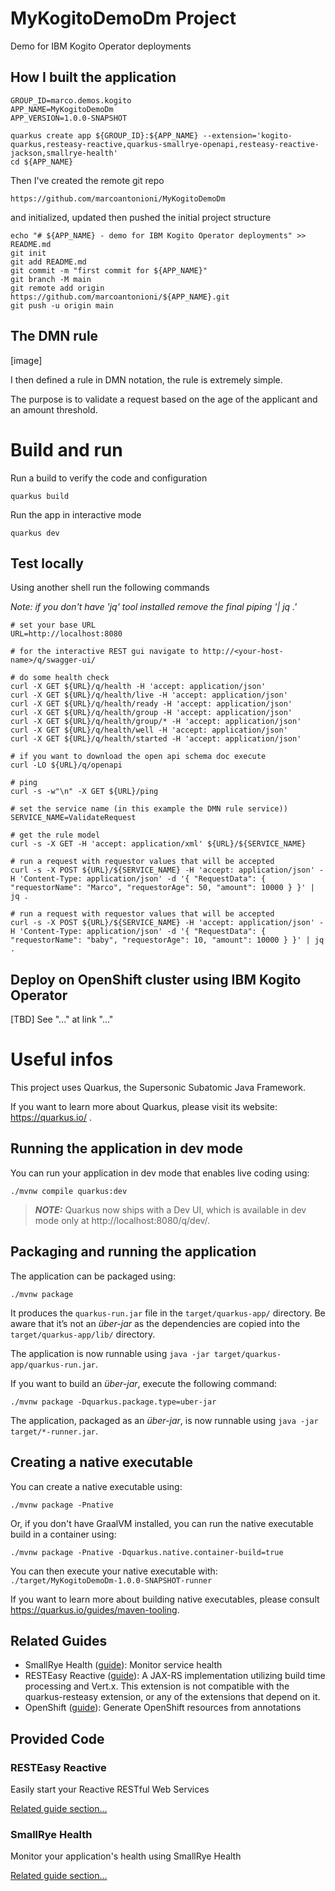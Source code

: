 # MyKogitoDemoDm Project

Demo for IBM Kogito Operator deployments

## How I built the application

```
GROUP_ID=marco.demos.kogito
APP_NAME=MyKogitoDemoDm
APP_VERSION=1.0.0-SNAPSHOT
```

```
quarkus create app ${GROUP_ID}:${APP_NAME} --extension='kogito-quarkus,resteasy-reactive,quarkus-smallrye-openapi,resteasy-reactive-jackson,smallrye-health'
cd ${APP_NAME}
```

Then I've created the remote git repo 
```
https://github.com/marcoantonioni/MyKogitoDemoDm
```

and initialized, updated then pushed the initial project structure

```
echo "# ${APP_NAME} - demo for IBM Kogito Operator deployments" >> README.md
git init
git add README.md
git commit -m "first commit for ${APP_NAME}"
git branch -M main
git remote add origin https://github.com/marcoantonioni/${APP_NAME}.git
git push -u origin main
```

## The DMN rule

[image]

I then defined a rule in DMN notation, the rule is extremely simple.

The purpose is to validate a request based on the age of the applicant and an amount threshold.

# Build and run

Run a build to verify the code and configuration

```
quarkus build
```

Run the app in interactive mode

```
quarkus dev
```

## Test locally

Using another shell run the following commands

<i>Note: if you don't have 'jq' tool installed remove the final piping '| jq .'</i>

```
# set your base URL
URL=http://localhost:8080

# for the interactive REST gui navigate to http://<your-host-name>/q/swagger-ui/

# do some health check
curl -X GET ${URL}/q/health -H 'accept: application/json'
curl -X GET ${URL}/q/health/live -H 'accept: application/json'
curl -X GET ${URL}/q/health/ready -H 'accept: application/json'
curl -X GET ${URL}/q/health/group -H 'accept: application/json'
curl -X GET ${URL}/q/health/group/* -H 'accept: application/json'
curl -X GET ${URL}/q/health/well -H 'accept: application/json'
curl -X GET ${URL}/q/health/started -H 'accept: application/json'

# if you want to download the open api schema doc execute
curl -LO ${URL}/q/openapi

# ping
curl -s -w"\n" -X GET ${URL}/ping

# set the service name (in this example the DMN rule service))
SERVICE_NAME=ValidateRequest

# get the rule model
curl -s -X GET -H 'accept: application/xml' ${URL}/${SERVICE_NAME}

# run a request with requestor values that will be accepted
curl -s -X POST ${URL}/${SERVICE_NAME} -H 'accept: application/json' -H 'Content-Type: application/json' -d '{ "RequestData": { "requestorName": "Marco", "requestorAge": 50, "amount": 10000 } }' | jq .

# run a request with requestor values that will be accepted
curl -s -X POST ${URL}/${SERVICE_NAME} -H 'accept: application/json' -H 'Content-Type: application/json' -d '{ "RequestData": { "requestorName": "baby", "requestorAge": 10, "amount": 10000 } }' | jq .
```

## Deploy on OpenShift cluster using IBM Kogito Operator

[TBD] See "..." at link "..."

# Useful infos

This project uses Quarkus, the Supersonic Subatomic Java Framework.

If you want to learn more about Quarkus, please visit its website: https://quarkus.io/ .

## Running the application in dev mode

You can run your application in dev mode that enables live coding using:
```shell script
./mvnw compile quarkus:dev
```

> **_NOTE:_**  Quarkus now ships with a Dev UI, which is available in dev mode only at http://localhost:8080/q/dev/.

## Packaging and running the application

The application can be packaged using:
```shell script
./mvnw package
```
It produces the `quarkus-run.jar` file in the `target/quarkus-app/` directory.
Be aware that it’s not an _über-jar_ as the dependencies are copied into the `target/quarkus-app/lib/` directory.

The application is now runnable using `java -jar target/quarkus-app/quarkus-run.jar`.

If you want to build an _über-jar_, execute the following command:
```shell script
./mvnw package -Dquarkus.package.type=uber-jar
```

The application, packaged as an _über-jar_, is now runnable using `java -jar target/*-runner.jar`.

## Creating a native executable

You can create a native executable using: 
```shell script
./mvnw package -Pnative
```

Or, if you don't have GraalVM installed, you can run the native executable build in a container using: 
```shell script
./mvnw package -Pnative -Dquarkus.native.container-build=true
```

You can then execute your native executable with: `./target/MyKogitoDemoDm-1.0.0-SNAPSHOT-runner`

If you want to learn more about building native executables, please consult https://quarkus.io/guides/maven-tooling.

## Related Guides

- SmallRye Health ([guide](https://quarkus.io/guides/microprofile-health)): Monitor service health
- RESTEasy Reactive ([guide](https://quarkus.io/guides/resteasy-reactive)): A JAX-RS implementation utilizing build time processing and Vert.x. This extension is not compatible with the quarkus-resteasy extension, or any of the extensions that depend on it.
- OpenShift ([guide](https://quarkus.io/guides/deploying-to-openshift)): Generate OpenShift resources from annotations

## Provided Code

### RESTEasy Reactive

Easily start your Reactive RESTful Web Services

[Related guide section...](https://quarkus.io/guides/getting-started-reactive#reactive-jax-rs-resources)

### SmallRye Health

Monitor your application's health using SmallRye Health

[Related guide section...](https://quarkus.io/guides/smallrye-health)
